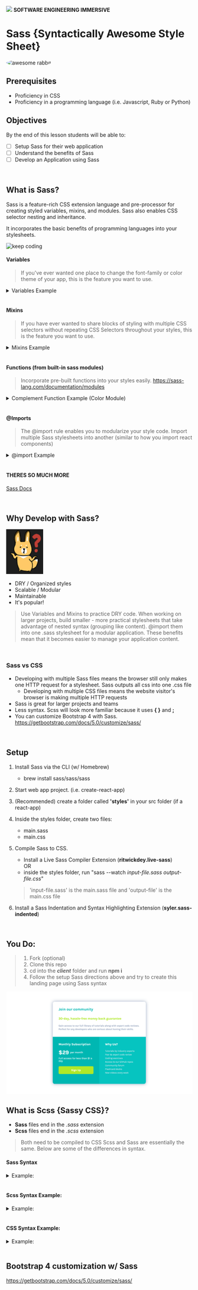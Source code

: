 ![](https://ga-dash.s3.amazonaws.com/production/assets/logo-9f88ae6c9c3871690e33280fcf557f33.png) **SOFTWARE ENGINEERING IMMERSIVE**

# Sass {Syntactically Awesome Style Sheet}

<img src="https://media.giphy.com/media/xT9IgpernHLP5eWOY0/giphy.gif" alt='awesome rabbit' width="300px" style="border-radius:90%">

## Prerequisites
- Proficiency in CSS
- Proficiency in a programming language (i.e. Javascript, Ruby or Python)

## Objectives

By the end of this lesson students will be able to:

-   [ ] Setup Sass for their web application
-   [ ] Understand the benefits of Sass
-   [ ] Develop an Application using Sass

<br/>

## What is Sass?

Sass is a feature-rich CSS extension language and pre-processor for creating styled variables, mixins, and modules. Sass also enables CSS selector nesting and inheritance.

It incorporates the basic benefits of programming languages into your stylesheets.

<img src="https://media.giphy.com/media/CcwLAV11cALh3OuEJ5/giphy.gif" alt="keep coding" width="300px">

#### Variables
> If you've ever wanted one place to change the font-family or color theme of your app, this is the feature you want to use.

<details>
<summary>Variables Example</summary>

```sass
$helvetica-font: Helvetica, sans-serif
$primary-color: #333

body
  font-family: $helvetica-font
  color: $primary-color
```
</details>

<br/>

#### Mixins 
> If you have ever wanted to share blocks of styling with multiple CSS selectors without repeating CSS Selectors throughout your styles, this is the feature you want to use.

<details>
<summary>Mixins Example</summary>

```sass
=color-box-style($bg-color)
  width: 200px
  height: 200px
  background: $bg-color
  
.red-box
  +color-box-style(red)
  color: cyan

.green-box
  +color-box-style(green)
  color: purple
```
</details>

<br/>

#### Functions (from built-in sass modules)
> Incorporate pre-built functions into your styles easily. https://sass-lang.com/documentation/modules

<details>
<summary>Complement Function Example (Color Module)</summary>

```sass
<!-- Mixin -->
=color-box-style($bg-color)
  width: 200px
  height: 200px
  background: $bg-color

<!-- Variables -->
$color-1: red
$color-2: green

<!-- Styles -->
.color-box-1
  +color-box-style($color-1)
  color: complement($color-1) // <- function
.color-box-2
  +color-box-style($color-2)
  color: complement($color-2) // <- function

```
</details>

<br/>

#### @Imports
> The @import rule enables you to modularize your style code. Import multiple Sass stylesheets into another (similar to how you import react components)

<details>
<summary>@import Example</summary>

```sass
// _mixins.sass

=color-box-style($bg-color)
  width: 200px
  height: 200px
  background: $bg-color
```
```sass
// _variables.sass

$color-1: red
$color-2: green
```
```sass
// main.sass
@import 'mixins', 'variables'

.color-box-1
  +color-box-style($color-1)  // <- mixin and variable
  color: complement($color-1) // <- function and variable
.color-box-2
  +color-box-style($color-2)
  color: complement($color-2) // <- function

```
</details>

<br/>


#### THERES SO MUCH MORE
[Sass Docs](https://sass-lang.com/documentation)

<br/>

## Why Develop with Sass?
<img src="./images/why_dog.png" alt="question" width="100px">

- DRY / Organized styles
- Scalable / Modular
- Maintainable
- It's popular!

> Use Variables and Mixins to practice DRY code. When working on larger projects, build smaller - more practical stylesheets that take advantage of nested syntax (grouping like content). @import them into one .sass stylesheet for a modular application. These benefits mean that it becomes easier to manage your application content.

<br/>

### Sass vs CSS

- Developing with multiple Sass files means the browser still only makes one HTTP request for a stylesheet. Sass outputs all css into one .css file
    - Developing with multiple CSS files means the website visitor's browser is making multiple HTTP requests 
- Sass is great for larger projects and teams
- Less syntax. Scss will look more familiar because it uses **{ }** and **;**
- You can customize Bootstrap 4 with Sass. https://getbootstrap.com/docs/5.0/customize/sass/

<br/>

## Setup
1. Install Sass via the CLI (w/ Homebrew)
    * brew install sass/sass/sass

1. Start web app project. (i.e. create-react-app)
1. (Recommended) create a folder called **'styles'** in your src folder (if a react-app)
1. Inside the styles folder, create two files: 
    * main.sass
    * main.css
1. Compile Sass to CSS. 
    * Install a Live Sass Compiler Extension (**ritwickdey.live-sass**)   
    OR
    * inside the styles folder, run "sass --watch *input-file.sass* *output-file.css*"
    >'input-file.sass' is the main.sass file and 'output-file' is the main.css file
1. Install a Sass Indentation and Syntax Highlighting Extension (**syler.sass-indented**)

<br/>

## You Do: 
> 1. Fork (optional)
> 1. Clone this repo
> 1. cd into the ***client*** folder and run **npm i** 
> 1. Follow the setup Sass directions above and try to create this landing page using Sass syntax 
<img src="./images/sass-landing-mockup.png" alt="sass-mockup">


## What is Scss {Sassy CSS}?

- **Sass** files end in the _.sass_ extension
- **Scss** files end in the _.scss_ extension

> Both need to be compiled to CSS
> Scss and Sass are essentially the same. Below are some of the differences in syntax.

#### Sass Syntax 

<details>
<summary>Example:</summary>

```sass
@import "section"

html, body
  margin: 0

.app
  background: blue
  color: white
  height: 100vh
  padding: 15px
  box-sizing: border-box
  display: flex
  flex-direction: column
  align-items: center

  h1 
    font-size: 24px
    font-weight: 700
```
</details>

<br/>

#### Scss Syntax Example:
<details>
<summary>Example:</summary>

```scss
@import "section"

html, body{
  margin: 0;
}
.app{
  background: blue;
  color: white;
  height: 100vh;
  padding: 15px;
  box-sizing: border-box;
  display: flex;
  flex-direction: column;
  align-items: center;

  h1 {
    font-size: 24px;
    font-weight: 700;
  }
}
```
</details>

<br/>

#### CSS Syntax Example:

<details>
<summary>Example:</summary>

```css
.section {
  width: 100vw;
  height: 50vh;
  background: black;
  display: flex;
  justify-content: center;
  align-items: center;
}

html, body {
  margin: 0;
}

.app {
  background: blue;
  color: white;
  height: 100vh;
  padding: 15px;
  box-sizing: border-box;
  display: flex;
  flex-direction: column;
  align-items: center;
}

.app h1 {
  font-size: 24px;
  font-weight: 700;
}
```
</details>

<br/>

## Bootstrap 4 customization w/ Sass

https://getbootstrap.com/docs/5.0/customize/sass/